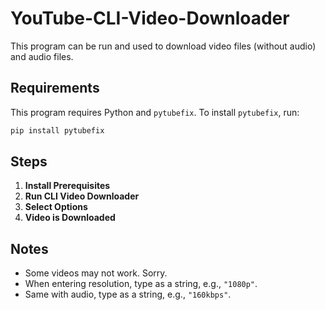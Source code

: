 # **YouTube-CLI-Video-Downloader**

This program can be run and used to download video files (without audio) and audio files.

## **Requirements**

This program requires Python and `pytubefix`. To install `pytubefix`, run:

```bash
pip install pytubefix
```

## **Steps**

1. **Install Prerequisites**
2. **Run CLI Video Downloader**
3. **Select Options**
4. **Video is Downloaded**

## **Notes**

- Some videos may not work. Sorry.
- When entering resolution, type as a string, e.g., `"1080p"`.
- Same with audio, type as a string, e.g., `"160kbps"`.
